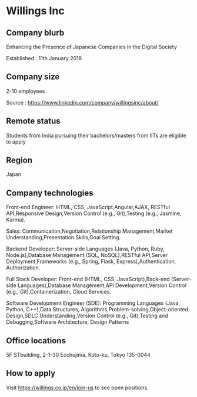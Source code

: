 # Willings Inc

## Company blurb
Enhancing the Presence of Japanese Companies in the Digital Society

Established : 11th January 2018

## Company size

2-10 employees

Source : https://www.linkedin.com/company/willingsinc/about/

## Remote status

Students from India pursuing their bachelors/masters from IITs are eligible to apply

## Region

Japan

## Company technologies
Front-end Engineer:
HTML, CSS, JavaScript,Angular,AJAX, RESTful API,Responsive Design,Version Control (e.g., Git),Testing (e.g., Jasmine, Karma).

Sales:
Communication,Negotiation,Relationship Management,Market Understanding,Presentation Skills,Goal Setting.

Backend Developer:
Server-side Languages (Java, Python, Ruby, Node.js),Database Management (SQL, NoSQL),RESTful API,Server Deployment,Frameworks (e.g., Spring, Flask, Express),Authentication, Authorization.

Full Stack Developer:
Front-end (HTML, CSS, JavaScript),Back-end (Server-side Languages),Database Management,API Development,Version Control (e.g., Git),Containerization, Cloud Services.

Software Development Engineer (SDE):
Programming Languages (Java, Python, C++),Data Structures, Algorithms,Problem-solving,Object-oriented Design,SDLC Understanding,Version Control (e.g., Git),Testing and Debugging,Software Architecture, Design Patterns

## Office locations

5F STbuilding, 2-1-30 Ecchujima, Koto-ku, Tokyo 135-0044

## How to apply

Visit https://willings.co.jp/en/join-us to see open positions.

